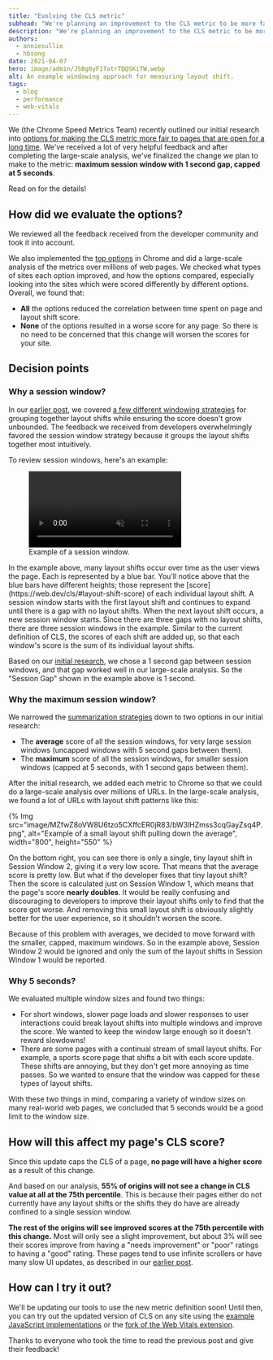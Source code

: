 ```yaml
---
title: "Evolving the CLS metric"
subhead: "We're planning an improvement to the CLS metric to be more fair to long-lived pages."
description: "We're planning an improvement to the CLS metric to be more fair to long-lived pages."
authors:
  - anniesullie
  - hbsong
date: 2021-04-07
hero: image/admin/JSBg0yF1fatrTDQSKiTW.webp
alt: An example windowing approach for measuring layout shift.
tags:
  - blog
  - performance
  - web-vitals
---
```

We (the Chrome Speed Metrics Team) recently outlined our initial research into
[options for making the CLS metric more fair to pages that are open for a long
time](https://web.dev/better-layout-shift-metric/). We've received a lot of very
helpful feedback and after completing the large-scale analysis, we've finalized
the change we plan to make to the metric: **maximum session window with 1 second
gap, capped at 5 seconds**.

Read on for the details!

## How did we evaluate the options?

We reviewed all the feedback received from the developer community and took it
into account.

We also implemented the [top
options](https://web.dev/better-layout-shift-metric/#best-strategies) in Chrome
and did a large-scale analysis of the metrics over millions of web pages. We
checked what types of sites each option improved, and how the options compared,
especially looking into the sites which were scored differently by different
options. Overall, we found that:

* **All** the options reduced the correlation between time spent on page and
  layout shift score.
* **None** of the options resulted in a worse score for any page. So there is no
  need to be concerned that this change will worsen the scores for your site.

## Decision points

### Why a session window?

In our [earlier post]((https://web.dev/better-layout-shift-metric/)), we covered
[a few different windowing
strategies](https://web.dev/better-layout-shift-metric/#windowing-strategies)
for grouping together layout shifts while ensuring the score doesn't grow
unbounded. The feedback we received from developers overwhelmingly favored the
session window strategy because it groups the layout shifts together most
intuitively.

To review session windows, here's an example:

<figure class="w-figure">
  <video controls autoplay loop muted class="w-screenshot">
    <source src="https://storage.googleapis.com/web-dev-assets/better-layout-shift-metric/session-window.webm" type="video/webm">
    <source src="https://storage.googleapis.com/web-dev-assets/better-layout-shift-metric/session-window.mp4" type="video/mp4">
  </video>
  <figcaption class="w-figcaption">
    Example of a session window.
  </figcaption>
</figure>
In the example above, many layout shifts occur over time as the user views the page. Each is represented by a blue bar. You'll notice above that the blue bars have different heights; those represent the [score](https://web.dev/cls/#layout-shift-score) of each individual layout shift. A session window starts with the first layout shift and continues to expand until there is a gap with no layout shifts. When the next layout shift occurs, a new session window starts. Since there are three gaps with no layout shifts, there are three session windows in the example. Similar to the current definition of CLS, the scores of each shift are added up, so that each window's score is the sum of its individual layout shifts.

Based on our [initial
research](https://web.dev/better-layout-shift-metric/#best-strategies), we chose
a 1 second gap between session windows, and that gap worked well in our
large-scale analysis. So the "Session Gap" shown in the example above is 1
second.

### Why the maximum session window?

We narrowed the [summarization
strategies](https://web.dev/better-layout-shift-metric/#summarization) down to
two options in our initial research:

* The **average** score of all the session windows, for very large session
  windows (uncapped windows with 5 second gaps between them).
* The **maximum** score of all the session windows, for smaller session windows
  (capped at 5 seconds, with 1 second gaps between them).

After the initial research, we added each metric to Chrome so that we could do a
large-scale analysis over millions of URLs. In the large-scale analysis, we
found a lot of URLs with layout shift patterns like this:

{% Img src="image/MZfwZ8oVW8U6tzo5CXffcER0jR83/bW3lHZmss3cqGayZsq4P.png",
alt="Example of a small layout shift pulling down the average", width="800",
height="550" %}

On the bottom right, you can see there is only a single, tiny layout shift in
Session Window 2, giving it a very low score. That means that the average score
is pretty low. But what if the developer fixes that tiny layout shift? Then the
score is calculated just on Session Window 1, which means that the page's score
**nearly doubles**. It would be really confusing and discouraging to developers
to improve their layout shifts only to find that the score got worse. And
removing this small layout shift is obviously slightly better for the user
experience, so it shouldn't worsen the score.

Because of this problem with averages, we decided to move forward with the
smaller, capped, maximum windows. So in the example above, Session Window 2
would be ignored and only the sum of the layout shifts in Session Window 1 would
be reported.

### Why 5 seconds?

We evaluated multiple window sizes and found two things:

* For short windows, slower page loads and slower responses to user interactions
  could break layout shifts into multiple windows and improve the score. We
  wanted to keep the window large enough so it doesn't reward slowdowns!
* There are some pages with a continual stream of small layout shifts. For
  example, a sports score page that shifts a bit with each score update. These
  shifts are annoying, but they don't get more annoying as time passes. So we
  wanted to ensure that the window was capped for these types of layout shifts.

With these two things in mind, comparing a variety of window sizes on many
real-world web pages, we concluded that 5 seconds would be a good limit to the
window size.

## How will this affect my page's CLS score?

Since this update caps the CLS of a page, **no page will have a higher score**
as a result of this change.

And based on our analysis, **55% of origins will not see a change in CLS value
at all at the 75th percentile**. This is because their pages either do not
currently have any layout shifts or the shifts they do have are already confined
to a single session window.

**The rest of the origins will see improved scores at the 75th percentile with
this change.** Most will only see a slight improvement, but about 3% will see
their scores improve from having a "needs improvement" or "poor" ratings to
having a "good" rating. These pages tend to use infinite scrollers or have many
slow UI updates, as described in our [earlier
post](https://web.dev/better-layout-shift-metric/).

## How can I try it out?

We'll be updating our tools to use the new metric definition soon! Until then,
you can try out the updated version of CLS on any site using the [example
JavaScript
implementations](https://github.com/mmocny/web-vitals/wiki/Snippets-for-LSN-using-PerformanceObserver)
or the [fork of the Web Vitals
extension](https://github.com/mmocny/web-vitals-extension/tree/experimental-ls).

Thanks to everyone who took the time to read the previous post and give their
feedback!
